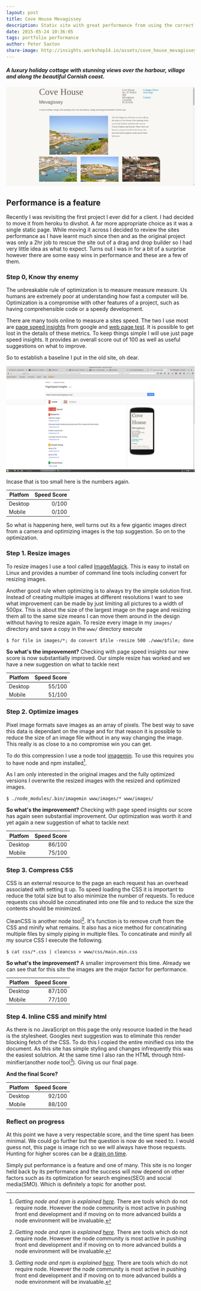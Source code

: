 ```yaml
---
layout: post
title: Cove House Mevagissey
description: Static site with great performance from using the correct tools
date: 2015-05-24 10:36:05
tags: portfolio performance
author: Peter Saxton
share-image: http://insights.workshop14.io/assets/cove_house_mevagissey_home_page.png
---
```


#### *A luxury holiday cottage with stunning views over the harbour, village and along the beautiful Cornish coast.*

[![Homepage of the Cove House Mevagissey site](/assets/cove_house_mevagissey_home_page.png)](http://covehousemevagissey.co.uk/)

## Performance is a feature
Recently I was revisiting the first project I ever did for a client. I had decided to move it from heroku to divshot. A far more appropriate choice as it was a single static page. While moving it across I decided to review the sites performance as I have learnt much since then and as the original project was only a 2hr job to rescue the site out of a drag and drop builder so I had very little idea as what to expect. Turns out I was in for a bit of a surprise however there are some easy wins in performance and these are a few of them.

### Step 0,  Know thy enemy
The unbreakable rule of optimization is to measure measure measure. Us humans are extremely poor at understanding how fast a computer will be. Optimization is a compromise with other features of a project, such as having comprehensible code or a speedy development.

There are many tools online to measure a sites speed. The two I use most are [page speed insights](https://developers.google.com/speed/pagespeed/insights/) from google and [web page test](http://www.webpagetest.org/). It is possible to get lost in the details of these metrics. To keep things simple I will use just page speed insights. It provides an overall score out of 100 as well as useful suggestions on what to improve.

So to establish a baseline I put in the old site, oh dear.

![Initial page speed insights for Cove House Mevagissey site](/assets/initial_page_speed_insights.png)

Incase that is too small here is the numbers again.

| Platfom | Speed Score |
| ------- | ----------: |
| Desktop | 0/100       |
| Mobile  | 0/100       |

So what is happening here, well turns out its a few gigantic images direct from a camera and optimizing images is the top suggestion. So on to the optimization.

### Step 1. Resize images
To resize images I use a tool called [ImageMagick](http://www.imagemagick.org). This is easy to install on Linux and provides a number of command line tools including convert for resizing images.

Another good rule when optimizing is to always try the simple solution first. Instead of creating multiple images at different resolutions I want to see  what improvement can be made by just limiting all pictures to a width of 500px. This is about the size of the largest image on the page and resizing them all to the same size means I can move them around in the design without having to resize again.
To resize every image in my `images/` directory and save a copy in the `www/` directory execute

```
$ for file in images/*; do convert $file -resize 500 ./www/$file; done
```

**So what's the improvement?** Checking with page speed insights our new score is now substantially improved. Our simple resize has worked and we have a new suggestion on what to tackle next

| Platfom | Speed Score |
| ------- | ----------: |
| Desktop | 55/100      |
| Mobile  | 51/100      |

### Step 2. Optimize images
Pixel image formats save images as an array of pixels. The best way to save this data is dependant on the image and for that reason it is possible to reduce the size of an image file without in any way changing the image. This really is as close to a no compromise win you can get.

To do this compression I use a node tool [imagemin](https://github.com/imagemin/imagemin). To use this requires you to have node and npm installed[^1].

As I am only interested in the original images and the fully optimized versions I overwrite the resized images with the resized and optimized images.

```
$ ./node_modules/.bin/imagemin www/images/* www/images/
```

**So what's the improvement?** Checking with page speed insights our score has again seen substantial improvement. Our optimization was worth it and yet again a new suggestion of what to tackle next

| Platfom | Speed Score |
| ------- | ----------: |
| Desktop | 86/100      |
| Mobile  | 75/100      |

### Step 3. Compress CSS
CSS is an external resource to the page an each request has an overhead associated with setting it up. To speed loading the CSS it is important to reduce the total size but to also minimize the number of requests. To reduce requests css should be concatinated into one file and to reduce the size the contents should be minimized.

CleanCSS is another node tool[^1]. It's function is to remove cruft from the CSS and minify what remains. It also has a nice method for concatinating multiple files by simply piping in multiple files. To concatinate and minify all my source CSS I execute the following.

```
$ cat css/*.css | cleancss > www/css/main.min.css
```

**So what's the improvement?** A smaller improvement this time. Already we can see that for this site the images are the major factor for performance.

| Platfom | Speed Score |
| ------- | ----------: |
| Desktop | 87/100      |
| Mobile  | 77/100      |

### Step 4. Inline CSS and minify html
As there is no JavaScript on this page the only resource loaded in the head is the stylesheet. Googles next suggestion was to eliminate this render blocking fetch of the CSS. To do this I copied the entire minified css into the document. As this site has simple styling and changes infrequently this was the easiest solutrion. At the same time I also ran the HTML through html-minifier(another node tool[^1]). Giving us our final page.

**And the final Score?**

| Platfom | Speed Score |
| ------- | ----------: |
| Desktop | 92/100      |
| Mobile  | 88/100      |

### Reflect on progress
At this point we have a very respectable score, and the time spent has been minimal. We could go further but the question is now do we need to. I would guess not, this page is image rich so we will always have those requests. Hunting for higher scores can be a [drain on time](premium.wpmudev.org/blog/why-trying-to-get-95-on-google-pagespeed-insights-will-drive-you-mad/).  

Simply put performance is a feature and one of many. This site is no longer held back by its performance and the success will now depend on other factors such as its optimization for search engines(SEO) and social media(SMO). Which is definitely a topic for another post.


[^1]: *Getting node and npm is explained [here](https://docs.npmjs.com/getting-started/installing-node).* There are tools which do not require node. However the node community is most active in pushing front end development and if moving on to more advanced builds a node environment will be invaluable.
